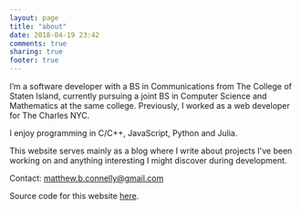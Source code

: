 ```yaml
---
layout: page
title: "about"
date: 2018-04-19 23:42
comments: true
sharing: true
footer: true
---
```


I’m a software developer with a BS in Communications from The College of Staten Island, currently pursuing a joint BS in Computer Science and Mathematics at the same college. Previously, I worked as a web developer for The Charles NYC.

I enjoy programming in C/C++, JavaScript, Python and Julia.

This website serves mainly as a blog where I write about projects I've been working on and anything interesting I might discover during development.

Contact: <a href="mailto:matthew.b.connelly@gmail.com">matthew.b.connelly@gmail.com</a>

Source code for this website [here](https://github.com/mattConn/mattconn.github.io/tree/source).
